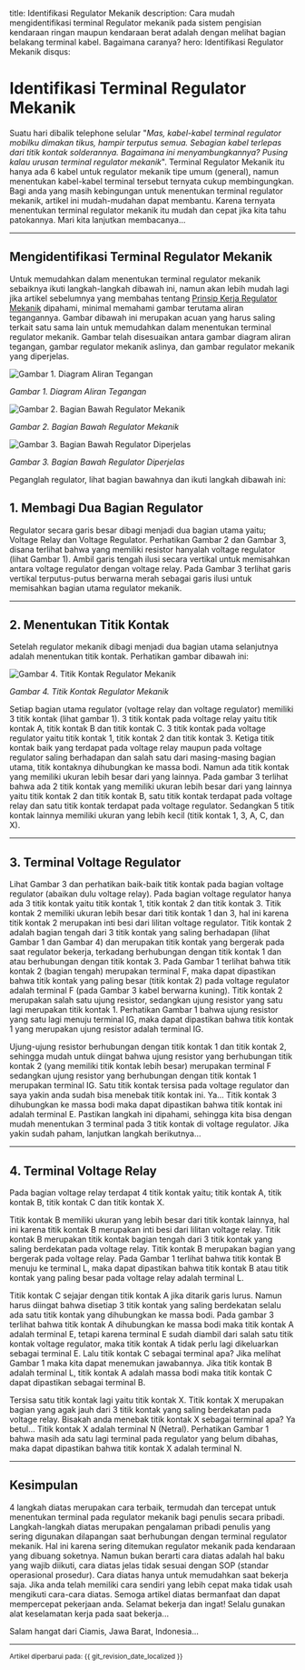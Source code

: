 title: Identifikasi Regulator Mekanik
description: Cara mudah mengidentifikasi terminal Regulator mekanik pada sistem pengisian kendaraan ringan maupun kendaraan berat adalah dengan melihat bagian belakang terminal kabel. Bagaimana caranya?
hero: Identifikasi Regulator Mekanik
disqus: 

# Identifikasi Terminal Regulator Mekanik

Suatu hari dibalik telephone selular "*Mas, kabel-kabel terminal regulator mobilku dimakan tikus, hampir terputus semua. Sebagian kabel terlepas dari titik kontak solderannya. Bagaimana ini menyambungkannya? Pusing kalau urusan terminal regulator mekanik*". Terminal Regulator Mekanik itu hanya ada 6 kabel untuk regulator mekanik tipe umum (general), namun menentukan kabel-kabel terminal tersebut ternyata cukup membingungkan. Bagi anda yang masih kebingungan untuk menentukan terminal regulator mekanik, artikel ini mudah-mudahan dapat membantu. Karena ternyata menentukan terminal regulator mekanik itu mudah dan cepat jika kita tahu patokannya. Mari kita lanjutkan membacanya...

***

## Mengidentifikasi Terminal Regulator Mekanik

Untuk memudahkan dalam menentukan terminal regulator mekanik sebaiknya ikuti langkah-langkah dibawah ini, namun akan lebih mudah lagi jika artikel sebelumnya yang membahas tentang [Prinsip Kerja Regulator Mekanik](prinsip-regulator-mekanik.md) dipahami, minimal memahami gambar terutama aliran tegangannya.
Gambar dibawah ini merupakan acuan yang harus saling terkait satu sama lain untuk memudahkan dalam menentukan terminal regulator mekanik. Gambar telah disesuaikan antara gambar diagram aliran tegangan, gambar regulator mekanik aslinya, dan gambar regulator mekanik yang diperjelas.

![Gambar 1. Diagram Aliran Tegangan](./images/01-igs-off-en-off.jpg)

*Gambar 1. Diagram Aliran Tegangan*

![Gambar 2. Bagian Bawah Regulator Mekanik](./images/02a-Terminal-Regulator.jpg)

*Gambar 2. Bagian Bawah Regulator Mekanik*

![Gambar 3. Bagian Bawah Regulator Diperjelas](./images/02b-Terminal-Regulator.jpg)

*Gambar 3. Bagian Bawah Regulator Diperjelas*

Peganglah regulator, lihat bagian bawahnya dan ikuti langkah dibawah ini:

## 1. Membagi Dua Bagian Regulator

Regulator secara garis besar dibagi menjadi dua bagian utama yaitu; Voltage Relay dan Voltage Regulator. Perhatikan Gambar 2 dan Gambar 3, disana terlihat bahwa yang memiliki resistor hanyalah voltage regulator (lihat Gambar 1). Ambil garis tengah ilusi secara vertikal untuk memisahkan antara voltage regulator dengan voltage relay. Pada Gambar 3 terlihat garis vertikal terputus-putus berwarna merah sebagai garis ilusi untuk memisahkan bagian utama regulator mekanik.

***

## 2. Menentukan Titik Kontak

Setelah regulator mekanik dibagi menjadi dua bagian utama selanjutnya adalah menentukan titik kontak. Perhatikan gambar dibawah ini:

![Gambar 4. Titik Kontak Regulator Mekanik](./images/03-titik-kontak.jpg)

*Gambar 4. Titik Kontak Regulator Mekanik*

Setiap bagian utama regulator (voltage relay dan voltage regulator) memiliki 3 titik kontak (lihat gambar 1). 3 titik kontak pada voltage relay yaitu titik kontak A, titik kontak B dan titik kontak C. 3 titik kontak pada voltage regulator yaitu titik kontak 1, titik kontak 2 dan titik kontak 3. Ketiga titik kontak baik yang terdapat pada voltage relay maupun pada voltage regulator saling berhadapan dan salah satu dari masing-masing bagian utama, titik kontaknya dihubungkan ke massa bodi. Namun ada titik kontak yang memiliki ukuran lebih besar dari yang lainnya. Pada gambar 3 terlihat bahwa ada 2 titik kontak yang memiliki ukuran lebih besar dari yang lainnya yaitu titik kontak 2 dan titik kontak B, satu titik kontak terdapat pada voltage relay dan satu titik kontak terdapat pada voltage regulator. Sedangkan 5 titik kontak lainnya memiliki ukuran yang lebih kecil (titik kontak 1, 3, A, C, dan X).

***

## 3. Terminal Voltage Regulator

Lihat Gambar 3 dan perhatikan baik-baik titik kontak pada bagian voltage regulator (abaikan dulu voltage relay). Pada bagian voltage regulator hanya ada 3 titik kontak yaitu titik kontak 1, titik kontak 2 dan titik kontak 3.
Titik kontak 2 memiliki ukuran lebih besar dari titik kontak 1 dan 3, hal ini karena titik kontak 2 merupakan inti besi dari lilitan voltage regulator. Titik kontak 2 adalah bagian tengah dari 3 titik kontak yang saling berhadapan (lihat Gambar 1 dan Gambar 4) dan merupakan titik kontak yang bergerak pada saat regulator bekerja, terkadang berhubungan dengan titik kontak 1 dan atau berhubungan dengan titik kontak 3. Pada Gambar 1 terlihat bahwa titik kontak 2 (bagian tengah) merupakan terminal F, maka dapat dipastikan bahwa titik kontak yang paling besar (titik kontak 2) pada voltage regulator adalah terminal F (pada Gambar 3 kabel berwarna kuning).
Titik kontak 2 merupakan salah satu ujung resistor, sedangkan ujung resistor yang satu lagi merupakan titik kontak 1. Perhatikan Gambar 1 bahwa ujung resistor yang satu lagi menuju terminal IG, maka dapat dipastikan bahwa titik kontak 1 yang merupakan ujung resistor adalah terminal IG.

Ujung-ujung resistor berhubungan dengan titik kontak 1 dan titik kontak 2, sehingga mudah untuk diingat bahwa ujung resistor yang berhubungan titik kontak 2 (yang memiliki titik kontak lebih besar) merupakan terminal F sedangkan ujung resistor yang berhubungan dengan titik kontak 1 merupakan terminal IG.
Satu titik kontak tersisa pada voltage regulator dan saya yakin anda sudah bisa menebak titik kontak ini. Ya... Titik kontak 3 dihubungkan ke massa bodi maka dapat dipastikan bahwa titik kontak ini adalah terminal E.
Pastikan langkah ini dipahami, sehingga kita bisa dengan mudah menentukan 3 terminal pada 3 titik kontak di voltage regulator. Jika yakin sudah paham, lanjutkan langkah berikutnya...

***

## 4. Terminal Voltage Relay

Pada bagian voltage relay terdapat 4 titik kontak yaitu; titik kontak A, titik kontak B, titik kontak C dan titik kontak X.

Titik kontak B memiliki ukuran yang lebih besar dari titik kontak lainnya, hal ini karena titik kontak B merupakan inti besi dari lilitan voltage relay. Titik kontak B merupakan titik kontak bagian tengah dari 3 titik kontak yang saling berdekatan pada voltage relay. Titik kontak B merupakan bagian yang bergerak pada voltage relay. Pada Gambar 1 terlihat bahwa titik kontak B menuju ke terminal L, maka dapat dipastikan bahwa titik kontak B atau titik kontak yang paling besar pada voltage relay adalah terminal L.

Titik kontak C sejajar dengan titik kontak A jika ditarik garis lurus. Namun harus diingat bahwa disetiap 3 titik kontak yang saling berdekatan selalu ada satu titik kontak yang dihubungkan ke massa bodi. Pada gambar 3 terlihat bahwa titik kontak A dihubungkan ke massa bodi maka titik kontak A adalah terminal E, tetapi karena terminal E sudah diambil dari salah satu titik kontak voltage regulator, maka titik kontak A tidak perlu lagi dikeluarkan sebagai terminal E. Lalu titik kontak C sebagai terminal apa? Jika melihat Gambar 1 maka kita dapat menemukan jawabannya. Jika titik kontak B adalah terminal L, titik kontak A adalah massa bodi maka titik kontak C dapat dipastikan sebagai terminal B.

Tersisa satu titik kontak lagi yaitu titik kontak X. Titik kontak X merupakan bagian yang agak jauh dari 3 titik kontak yang saling berdekatan pada voltage relay. Bisakah anda menebak titik kontak X sebagai terminal apa? Ya betul... Titik kontak X adalah terminal N (Netral). Perhatikan Gambar 1 bahwa masih ada satu lagi terminal pada regulator yang belum dibahas, maka dapat dipastikan bahwa titik kontak X adalah terminal N.

***

## Kesimpulan

4 langkah diatas merupakan cara terbaik, termudah dan tercepat untuk menentukan terminal pada regulator mekanik bagi penulis secara pribadi. Langkah-langkah diatas merupakan pengalaman pribadi penulis yang sering digunakan dilapangan saat berhubungan dengan terminal regulator mekanik. Hal ini karena sering ditemukan regulator mekanik pada kendaraan yang dibuang soketnya. Namun bukan berarti cara diatas adalah hal baku yang wajib diikuti, cara diatas jelas tidak sesuai dengan SOP (standar operasional prosedur). Cara diatas hanya untuk memudahkan saat bekerja saja. Jika anda telah memiliki cara sendiri yang lebih cepat maka tidak usah mengikuti cara-cara diatas.
Semoga artikel diatas bermanfaat dan dapat mempercepat pekerjaan anda. Selamat bekerja dan ingat! Selalu gunakan alat keselamatan kerja pada saat bekerja...

Salam hangat dari Ciamis, Jawa Barat, Indonesia...

***

<small>Artikel diperbarui pada: {{ git_revision_date_localized }}</small>
